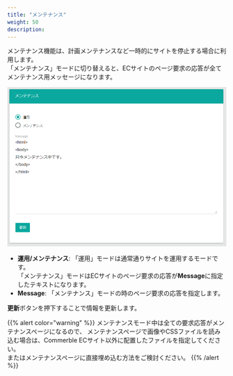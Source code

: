```yaml
---
title: "メンテナンス"
weight: 50
description: 
---
```


メンテナンス機能は、計画メンテナンスなど一時的にサイトを停止する場合に利用します。  
「メンテナンス」モードに切り替えると、ECサイトのページ要求の応答が全てメンテナンス用メッセージになります。

![メンテ](mainte.png)

- **運用/メンテナンス**: 「運用」モードは通常通りサイトを運用するモードです。  
  「メンテナンス」モードはECサイトのページ要求の応答が**Message**に指定したテキストになります。
- **Message**: 「メンテナンス」モードの時のページ要求の応答を指定します。

**更新**ボタンを押下することで情報を更新します。

{{% alert color="warning" %}}
メンテナンスモード中は全ての要求応答がメンテナンスページになるので、
メンテナンスページで画像やCSSファイルを読み込む場合は、Commerble ECサイト以外に配置したファイルを指定してください。  
またはメンテナンスページに直接埋め込む方法をご検討ください。
{{% /alert %}}

